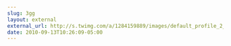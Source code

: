 ```yaml
---
slug: 3gg
layout: external
external_url: http://s.twimg.com/a/1284159889/images/default_profile_2_normal.png
date: 2010-09-13T10:26:09-05:00
---
```

